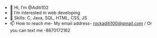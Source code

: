 - 👋 Hi, I’m @Aditi102
- 👀 I’m interested in web developing
- 🌱 Skills: C, Java, SQL, HTML, CSS, JS
- 📫 How to reach me- My email address- rockaditi100@gmail.com / Or you can text me -8670172162

<!---
Aditi102/Aditi102 is a ✨ special ✨ repository because its `README.md` (this file) appears on your GitHub profile.
You can click the Preview link to take a look at your changes.
--->
